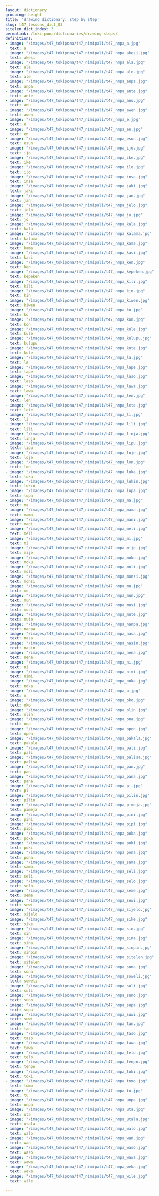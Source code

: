 ```yaml
---
layout: dictionary
grouping: height
title: 'drawing dictionary: step by step'
slug: t47_lessons_dict_03
sitelen_dict_index: 3
permalink: /toki-pona/dictionaries/drawing-steps/
definitions:
- image: "/images/t47_tokipona/t47_nimipali/t47_nmpa_a.jpg"
  text: a
- image: "/images/t47_tokipona/t47_nimipali/t47_nmpa_akesi.jpg"
  text: akesi
- image: "/images/t47_tokipona/t47_nimipali/t47_nmpa_ala.jpg"
  text: ala
- image: "/images/t47_tokipona/t47_nimipali/t47_nmpa_ale.jpg"
  text: ale
- image: "/images/t47_tokipona/t47_nimipali/t47_nmpa_anpa.jpg"
  text: anpa
- image: "/images/t47_tokipona/t47_nimipali/t47_nmpa_ante.jpg"
  text: ante
- image: "/images/t47_tokipona/t47_nimipali/t47_nmpa_anu.jpg"
  text: anu
- image: "/images/t47_tokipona/t47_nimipali/t47_nmpa_awen.jpg"
  text: awen
- image: "/images/t47_tokipona/t47_nimipali/t47_nmpa_e.jpg"
  text: e
- image: "/images/t47_tokipona/t47_nimipali/t47_nmpa_en.jpg"
  text: en
- image: "/images/t47_tokipona/t47_nimipali/t47_nmpa_esun.jpg"
  text: esun
- image: "/images/t47_tokipona/t47_nimipali/t47_nmpa_ijo.jpg"
  text: ijo
- image: "/images/t47_tokipona/t47_nimipali/t47_nmpa_ike.jpg"
  text: ike
- image: "/images/t47_tokipona/t47_nimipali/t47_nmpa_ilo.jpg"
  text: ilo
- image: "/images/t47_tokipona/t47_nimipali/t47_nmpa_insa.jpg"
  text: insa
- image: "/images/t47_tokipona/t47_nimipali/t47_nmpa_jaki.jpg"
  text: jaki
- image: "/images/t47_tokipona/t47_nimipali/t47_nmpa_jan.jpg"
  text: jan
- image: "/images/t47_tokipona/t47_nimipali/t47_nmpa_jelo.jpg"
  text: jelo
- image: "/images/t47_tokipona/t47_nimipali/t47_nmpa_jo.jpg"
  text: jo
- image: "/images/t47_tokipona/t47_nimipali/t47_nmpa_kala.jpg"
  text: kala
- image: "/images/t47_tokipona/t47_nimipali/t47_nmpa_kalama.jpg"
  text: kalama
- image: "/images/t47_tokipona/t47_nimipali/t47_nmpa_kama.jpg"
  text: kama
- image: "/images/t47_tokipona/t47_nimipali/t47_nmpa_kasi.jpg"
  text: kasi
- image: "/images/t47_tokipona/t47_nimipali/t47_nmpa_ken.jpg"
  text: ken
- image: "/images/t47_tokipona/t47_nimipali/t47_nmpa_kepeken.jpg"
  text: kepeken
- image: "/images/t47_tokipona/t47_nimipali/t47_nmpa_kili.jpg"
  text: kili
- image: "/images/t47_tokipona/t47_nimipali/t47_nmpa_kin.jpg"
  text: kin
- image: "/images/t47_tokipona/t47_nimipali/t47_nmpa_kiwen.jpg"
  text: kiwen
- image: "/images/t47_tokipona/t47_nimipali/t47_nmpa_ko.jpg"
  text: ko
- image: "/images/t47_tokipona/t47_nimipali/t47_nmpa_kon.jpg"
  text: kon
- image: "/images/t47_tokipona/t47_nimipali/t47_nmpa_kule.jpg"
  text: kule
- image: "/images/t47_tokipona/t47_nimipali/t47_nmpa_kulupu.jpg"
  text: kulupu
- image: "/images/t47_tokipona/t47_nimipali/t47_nmpa_kute.jpg"
  text: kute
- image: "/images/t47_tokipona/t47_nimipali/t47_nmpa_la.jpg"
  text: la
- image: "/images/t47_tokipona/t47_nimipali/t47_nmpa_lape.jpg"
  text: lape
- image: "/images/t47_tokipona/t47_nimipali/t47_nmpa_laso.jpg"
  text: laso
- image: "/images/t47_tokipona/t47_nimipali/t47_nmpa_lawa.jpg"
  text: lawa
- image: "/images/t47_tokipona/t47_nimipali/t47_nmpa_len.jpg"
  text: len
- image: "/images/t47_tokipona/t47_nimipali/t47_nmpa_lete.jpg"
  text: lete
- image: "/images/t47_tokipona/t47_nimipali/t47_nmpa_li.jpg"
  text: li
- image: "/images/t47_tokipona/t47_nimipali/t47_nmpa_lili.jpg"
  text: lili
- image: "/images/t47_tokipona/t47_nimipali/t47_nmpa_linja.jpg"
  text: linja
- image: "/images/t47_tokipona/t47_nimipali/t47_nmpa_lipu.jpg"
  text: lipu
- image: "/images/t47_tokipona/t47_nimipali/t47_nmpa_loje.jpg"
  text: loje
- image: "/images/t47_tokipona/t47_nimipali/t47_nmpa_lon.jpg"
  text: lon
- image: "/images/t47_tokipona/t47_nimipali/t47_nmpa_luka.jpg"
  text: luka
- image: "/images/t47_tokipona/t47_nimipali/t47_nmpa_lukin.jpg"
  text: lukin
- image: "/images/t47_tokipona/t47_nimipali/t47_nmpa_lupa.jpg"
  text: lupa
- image: "/images/t47_tokipona/t47_nimipali/t47_nmpa_ma.jpg"
  text: ma
- image: "/images/t47_tokipona/t47_nimipali/t47_nmpa_mama.jpg"
  text: mama
- image: "/images/t47_tokipona/t47_nimipali/t47_nmpa_mani.jpg"
  text: mani
- image: "/images/t47_tokipona/t47_nimipali/t47_nmpa_meli.jpg"
  text: meli
- image: "/images/t47_tokipona/t47_nimipali/t47_nmpa_mi.jpg"
  text: mi
- image: "/images/t47_tokipona/t47_nimipali/t47_nmpa_mije.jpg"
  text: mije
- image: "/images/t47_tokipona/t47_nimipali/t47_nmpa_moku.jpg"
  text: moku
- image: "/images/t47_tokipona/t47_nimipali/t47_nmpa_moli.jpg"
  text: moli
- image: "/images/t47_tokipona/t47_nimipali/t47_nmpa_monsi.jpg"
  text: monsi
- image: "/images/t47_tokipona/t47_nimipali/t47_nmpa_mu.jpg"
  text: mu
- image: "/images/t47_tokipona/t47_nimipali/t47_nmpa_mun.jpg"
  text: mun
- image: "/images/t47_tokipona/t47_nimipali/t47_nmpa_musi.jpg"
  text: musi
- image: "/images/t47_tokipona/t47_nimipali/t47_nmpa_mute.jpg"
  text: mute
- image: "/images/t47_tokipona/t47_nimipali/t47_nmpa_nanpa.jpg"
  text: nanpa
- image: "/images/t47_tokipona/t47_nimipali/t47_nmpa_nasa.jpg"
  text: nasa
- image: "/images/t47_tokipona/t47_nimipali/t47_nmpa_nasin.jpg"
  text: nasin
- image: "/images/t47_tokipona/t47_nimipali/t47_nmpa_nena.jpg"
  text: nena
- image: "/images/t47_tokipona/t47_nimipali/t47_nmpa_ni.jpg"
  text: ni
- image: "/images/t47_tokipona/t47_nimipali/t47_nmpa_nimi.jpg"
  text: nimi
- image: "/images/t47_tokipona/t47_nimipali/t47_nmpa_noka.jpg"
  text: noka
- image: "/images/t47_tokipona/t47_nimipali/t47_nmpa_o.jpg"
  text: o
- image: "/images/t47_tokipona/t47_nimipali/t47_nmpa_oko.jpg"
  text: oko
- image: "/images/t47_tokipona/t47_nimipali/t47_nmpa_olin.jpg"
  text: olin
- image: "/images/t47_tokipona/t47_nimipali/t47_nmpa_ona.jpg"
  text: ona
- image: "/images/t47_tokipona/t47_nimipali/t47_nmpa_open.jpg"
  text: open
- image: "/images/t47_tokipona/t47_nimipali/t47_nmpa_pakala.jpg"
  text: pakala
- image: "/images/t47_tokipona/t47_nimipali/t47_nmpa_pali.jpg"
  text: pali
- image: "/images/t47_tokipona/t47_nimipali/t47_nmpa_palisa.jpg"
  text: palisa
- image: "/images/t47_tokipona/t47_nimipali/t47_nmpa_pan.jpg"
  text: pan
- image: "/images/t47_tokipona/t47_nimipali/t47_nmpa_pana.jpg"
  text: pana
- image: "/images/t47_tokipona/t47_nimipali/t47_nmpa_pi.jpg"
  text: pi
- image: "/images/t47_tokipona/t47_nimipali/t47_nmpa_pilin.jpg"
  text: pilin
- image: "/images/t47_tokipona/t47_nimipali/t47_nmpa_pimeja.jpg"
  text: pimeja
- image: "/images/t47_tokipona/t47_nimipali/t47_nmpa_pini.jpg"
  text: pini
- image: "/images/t47_tokipona/t47_nimipali/t47_nmpa_pipi.jpg"
  text: pipi
- image: "/images/t47_tokipona/t47_nimipali/t47_nmpa_poka.jpg"
  text: poka
- image: "/images/t47_tokipona/t47_nimipali/t47_nmpa_poki.jpg"
  text: poki
- image: "/images/t47_tokipona/t47_nimipali/t47_nmpa_pona.jpg"
  text: pona
- image: "/images/t47_tokipona/t47_nimipali/t47_nmpa_sama.jpg"
  text: sama
- image: "/images/t47_tokipona/t47_nimipali/t47_nmpa_seli.jpg"
  text: seli
- image: "/images/t47_tokipona/t47_nimipali/t47_nmpa_selo.jpg"
  text: selo
- image: "/images/t47_tokipona/t47_nimipali/t47_nmpa_seme.jpg"
  text: seme
- image: "/images/t47_tokipona/t47_nimipali/t47_nmpa_sewi.jpg"
  text: sewi
- image: "/images/t47_tokipona/t47_nimipali/t47_nmpa_sijelo.jpg"
  text: sijelo
- image: "/images/t47_tokipona/t47_nimipali/t47_nmpa_sike.jpg"
  text: sike
- image: "/images/t47_tokipona/t47_nimipali/t47_nmpa_sin.jpg"
  text: sin
- image: "/images/t47_tokipona/t47_nimipali/t47_nmpa_sina.jpg"
  text: sina
- image: "/images/t47_tokipona/t47_nimipali/t47_nmpa_sinpin.jpg"
  text: sinpin
- image: "/images/t47_tokipona/t47_nimipali/t47_nmpa_sitelen.jpg"
  text: sitelen
- image: "/images/t47_tokipona/t47_nimipali/t47_nmpa_sona.jpg"
  text: sona
- image: "/images/t47_tokipona/t47_nimipali/t47_nmpa_soweli.jpg"
  text: soweli
- image: "/images/t47_tokipona/t47_nimipali/t47_nmpa_suli.jpg"
  text: suli
- image: "/images/t47_tokipona/t47_nimipali/t47_nmpa_suno.jpg"
  text: suno
- image: "/images/t47_tokipona/t47_nimipali/t47_nmpa_supa.jpg"
  text: supa
- image: "/images/t47_tokipona/t47_nimipali/t47_nmpa_suwi.jpg"
  text: suwi
- image: "/images/t47_tokipona/t47_nimipali/t47_nmpa_tan.jpg"
  text: tan
- image: "/images/t47_tokipona/t47_nimipali/t47_nmpa_taso.jpg"
  text: taso
- image: "/images/t47_tokipona/t47_nimipali/t47_nmpa_tawa.jpg"
  text: tawa
- image: "/images/t47_tokipona/t47_nimipali/t47_nmpa_telo.jpg"
  text: telo
- image: "/images/t47_tokipona/t47_nimipali/t47_nmpa_tenpo.jpg"
  text: tenpo
- image: "/images/t47_tokipona/t47_nimipali/t47_nmpa_toki.jpg"
  text: toki
- image: "/images/t47_tokipona/t47_nimipali/t47_nmpa_tomo.jpg"
  text: tomo
- image: "/images/t47_tokipona/t47_nimipali/t47_nmpa_tu.jpg"
  text: tu
- image: "/images/t47_tokipona/t47_nimipali/t47_nmpa_unpa.jpg"
  text: unpa
- image: "/images/t47_tokipona/t47_nimipali/t47_nmpa_uta.jpg"
  text: uta
- image: "/images/t47_tokipona/t47_nimipali/t47_nmpa_utala.jpg"
  text: utala
- image: "/images/t47_tokipona/t47_nimipali/t47_nmpa_walo.jpg"
  text: walo
- image: "/images/t47_tokipona/t47_nimipali/t47_nmpa_wan.jpg"
  text: wan
- image: "/images/t47_tokipona/t47_nimipali/t47_nmpa_waso.jpg"
  text: waso
- image: "/images/t47_tokipona/t47_nimipali/t47_nmpa_wawa.jpg"
  text: wawa
- image: "/images/t47_tokipona/t47_nimipali/t47_nmpa_weka.jpg"
  text: weka
- image: "/images/t47_tokipona/t47_nimipali/t47_nmpa_wile.jpg"
  text: wile

---
```

